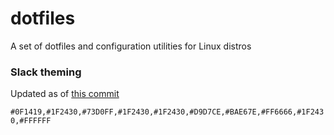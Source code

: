 # dotfiles
A set of dotfiles and configuration utilities for Linux distros

### Slack theming
Updated as of [this commit](https://github.com/TanguyHerbron/dotfiles/commit/9adabddf70494ba534bcc5dd94260a92e1c996c3)

`#0F1419,#1F2430,#73D0FF,#1F2430,#1F2430,#D9D7CE,#BAE67E,#FF6666,#1F2430,#FFFFFF`
